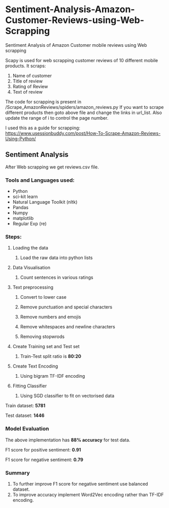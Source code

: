 # Sentiment-Analysis-Amazon-Customer-Reviews-using-Web-Scrapping #
Sentiment Analysis of Amazon Customer mobile reviews using Web scrapping

Scapy is used for web scrapping customer reviews of 10 different mobile products. 
It scraps:
1. Name of customer
2. Title of review
3. Rating of Review
4. Text of review

The code for scrapping is present in /Scrape_AmazonReviews/spiders/amazon_reviews.py
If you want to scrape different products then goto above file and change the links in url_list. Also update the range of i to control the page number.

I used this as a guide for scrapping: https://www.usessionbuddy.com/post/How-To-Scrape-Amazon-Reviews-Using-Python/

## Sentiment Analysis ##
After Web scrapping we get reviews.csv file.

### Tools and Languages used: ###
* Python
* sci-kit learn
* Natural Language Toolkit (nltk)
* Pandas
* Numpy
* matplotlib
* Regular Exp (re)

### Steps: ###
1. Loading the data
    1. Load the raw data into python lists

2. Data Visualisation
    1. Count sentences in various ratings

3. Text preprocessing

    1. Convert to lower case

    2. Remove punctuation  and special characters

    3. Remove numbers and emojis

    4. Remove whitespaces and newline characters

    5. Removing stopwrods

4. Create Training set and Test set
    1. Train-Test split ratio is **80:20** 

5. Create Text Encoding
    1. Using bigram TF-IDF encoding 

6. Fitting Classifier
    1. Using SGD classifier to fit on vectorised data

Train dataset: **5781**

Test dataset: **1446**

### Model Evaluation ### 
The above implementation has **88% accuracy** for test data.

F1 score for positive sentiment: **0.91**

F1 score for negative sentiment: **0.79**

### Summary ###
1. To further improve F1 score for negative sentiment use balanced dataset.
2. To improve accuracy implement Word2Vec encoding rather than TF-IDF encoding.

